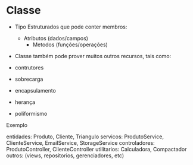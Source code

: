 # Classe

- Tipo Estruturados que pode conter membros:
  - Atributos (dados/campos)
    - Metodos (funções/operações)

- Classe também pode prover muitos outros recursos, tais como:

- contrutores

- sobrecarga
- encapsulamento
- herança
- poliformismo

Exemplo

entidades: Produto, Cliente, Triangulo
servicos: ProdutoService, ClienteService, EmailService, StorageService
controladores: ProdutoController, ClienteController
utilitarios: Calculadora, Compactador
outros: (views, repositorios, gerenciadores, etc)
